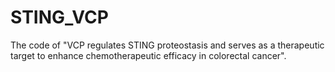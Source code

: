 # STING_VCP
The code of "VCP regulates STING proteostasis and serves as a therapeutic target to enhance chemotherapeutic efficacy in colorectal cancer".
